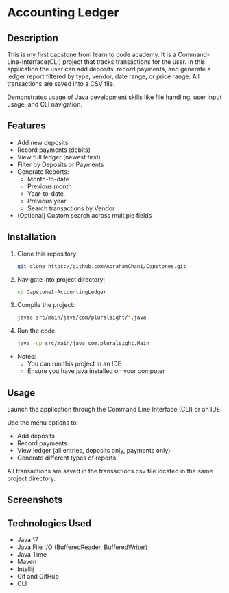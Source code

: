 # Accounting Ledger

## Description
This is my first capstone from learn to code academy. It is a Command-Line-Interface(CLI) project that 
tracks transactions for the user. In this application the user can add deposits, record payments, and generate a ledger report filtered
by type, vendor, date range, or price range. All transactions are saved into a CSV file.

Demonstrates usage of Java development skills like file handling, user input usage, and CLI navigation.


## Features
- Add new deposits
- Record payments (debits)
- View full ledger (newest first)
- Filter by Deposits or Payments
- Generate Reports:
  - Month-to-date
  - Previous month
  - Year-to-date
  - Previous year
  - Search transactions by Vendor
- (Optional) Custom search across multiple fields

## Installation
1. Clone this repository:
   ```bash
   git clone https://github.com/AbrahamGhani/Capstones.git
    ```
2. Navigate into project directory:
   ```bash
   cd Capstone1-AccountingLedger
    ```
3. Compile the project:
   ```bash
   javac src/main/java/com/pluralsight/*.java
    ```
4. Run the code:
    ```bash
   java -cp src/main/java com.pluralsight.Main
    ```

- Notes:
    - You can run this project in an IDE
    - Ensure you have java installed on your computer

## Usage
Launch the application through the Command Line Interface (CLI) or an IDE.

Use the menu options to:
- Add deposits
- Record payments
- View ledger (all entries, deposits only, payments only)
- Generate different types of reports

All transactions are saved in the transactions.csv file located in the same project directory.

## Screenshots

## Technologies Used
- Java 17
- Java File I/O (BufferedReader, BufferedWriter)
- Java Time 
- Maven
- Intellij
- Git and GitHub
- CLI

